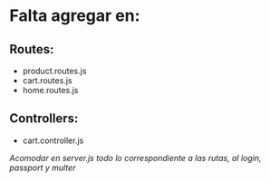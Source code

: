 # Falta agregar en:

## Routes:

- product.routes.js
- cart.routes.js
- home.routes.js

## Controllers:

- cart.controller.js

_Acomodar en server.js todo lo correspondiente a las rutas, al login, passport y multer_
